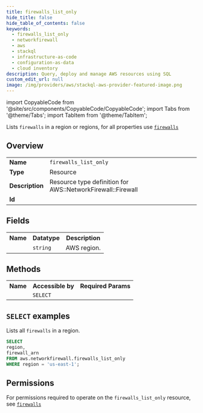 ```yaml
---
title: firewalls_list_only
hide_title: false
hide_table_of_contents: false
keywords:
  - firewalls_list_only
  - networkfirewall
  - aws
  - stackql
  - infrastructure-as-code
  - configuration-as-data
  - cloud inventory
description: Query, deploy and manage AWS resources using SQL
custom_edit_url: null
image: /img/providers/aws/stackql-aws-provider-featured-image.png
---
```


import CopyableCode from '@site/src/components/CopyableCode/CopyableCode';
import Tabs from '@theme/Tabs';
import TabItem from '@theme/TabItem';

Lists <code>firewalls</code> in a region or regions, for all properties use <a href="/providers/aws/serviceName/firewalls/"><code>firewalls</code></a>

## Overview
<table><tbody>
<tr><td><b>Name</b></td><td><code>firewalls_list_only</code></td></tr>
<tr><td><b>Type</b></td><td>Resource</td></tr>
<tr><td><b>Description</b></td><td>Resource type definition for AWS::NetworkFirewall::Firewall</td></tr>
<tr><td><b>Id</b></td><td><CopyableCode code="aws.networkfirewall.firewalls_list_only" /></td></tr>
</tbody></table>

## Fields
<table><tbody><tr><th>Name</th><th>Datatype</th><th>Description</th></tr><tr><td><CopyableCode code="region" /></td><td><code>string</code></td><td>AWS region.</td></tr>
</tbody></table>

## Methods

<table><tbody>
  <tr>
    <th>Name</th>
    <th>Accessible by</th>
    <th>Required Params</th>
  </tr>
  <tr>
    <td><CopyableCode code="list_resources" /></td>
    <td><code>SELECT</code></td>
    <td><CopyableCode code="region" /></td>
  </tr>
</tbody></table>

## `SELECT` examples
Lists all <code>firewalls</code> in a region.
```sql
SELECT
region,
firewall_arn
FROM aws.networkfirewall.firewalls_list_only
WHERE region = 'us-east-1';
```


## Permissions

For permissions required to operate on the <code>firewalls_list_only</code> resource, see <a href="/providers/aws/networkfirewall/firewalls/#permissions"><code>firewalls</code></a>

